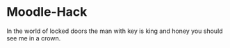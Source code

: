 # Moodle-Hack
In the world of locked doors the man with key is king and honey you should see me in a crown.
